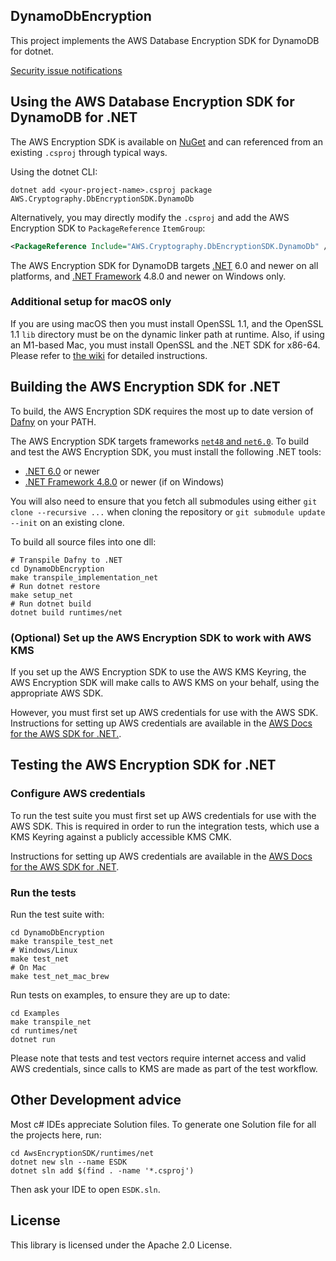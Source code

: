 ## DynamoDbEncryption

This project implements the AWS Database Encryption SDK for DynamoDB for dotnet.

[Security issue notifications](./CONTRIBUTING.md#security-issue-notifications)

## Using the AWS Database Encryption SDK for DynamoDB for .NET

The AWS Encryption SDK is available on [NuGet](https://www.nuget.org/) and can referenced from an existing `.csproj` through typical ways.

Using the dotnet CLI:
```shell
dotnet add <your-project-name>.csproj package AWS.Cryptography.DbEncryptionSDK.DynamoDb
```

Alternatively, you may directly modify the `.csproj` and add the AWS Encryption SDK to `PackageReference` `ItemGroup`:
```xml
<PackageReference Include="AWS.Cryptography.DbEncryptionSDK.DynamoDb" />
```

The AWS Encryption SDK for DynamoDB targets [.NET](https://learn.microsoft.com/en-us/dotnet/fundamentals/implementations#net-5-and-later-versions) 6.0
and newer on all platforms, and [.NET Framework](https://docs.microsoft.com/en-us/dotnet/framework/) 4.8.0 and newer on Windows only.

### Additional setup for macOS only

If you are using macOS then you must install OpenSSL 1.1,
and the OpenSSL 1.1 `lib` directory must be on the dynamic linker path at runtime.
Also, if using an M1-based Mac, you must install OpenSSL and the .NET SDK for x86-64.
Please refer to [the wiki](https://github.com/aws/aws-encryption-sdk-dafny/wiki/Using-the-AWS-Encryption-SDK-for-.NET-on-macOS) for detailed instructions.

## Building the AWS Encryption SDK for .NET

To build, the AWS Encryption SDK requires the most up to date version of [Dafny](https://github.com/dafny-lang/dafny) on your PATH.

The AWS Encryption SDK targets frameworks [`net48` and `net6.0`](https://docs.microsoft.com/en-us/dotnet/standard/frameworks#supported-target-frameworks).
To build and test the AWS Encryption SDK, you must install the following .NET tools:

* [.NET 6.0](https://dotnet.microsoft.com/en-us/download/dotnet/6.0) or newer
* [.NET Framework 4.8.0](https://docs.microsoft.com/en-us/dotnet/framework/install/) or newer (if on Windows)

You will also need to ensure that you fetch all submodules using either `git clone --recursive ...` when cloning the repository or `git submodule update --init` on an existing clone.

To build all source files into one dll:

```
# Transpile Dafny to .NET
cd DynamoDbEncryption
make transpile_implementation_net
# Run dotnet restore
make setup_net
# Run dotnet build
dotnet build runtimes/net
```

### (Optional) Set up the AWS Encryption SDK to work with AWS KMS

If you set up the AWS Encryption SDK to use the AWS KMS Keyring,
the AWS Encryption SDK will make calls to AWS KMS on your behalf,
using the appropriate AWS SDK.

However, you must first set up AWS credentials for use with the AWS SDK. 
Instructions for setting up AWS credentials are available in the [AWS Docs for the AWS SDK for .NET.](https://docs.aws.amazon.com/sdk-for-net/v3/developer-guide/net-dg-config-creds.html).

## Testing the AWS Encryption SDK for .NET

### Configure AWS credentials

To run the test suite you must first set up AWS credentials for use with the AWS SDK.
This is required in order to run the integration tests, which use a KMS Keyring against a publicly accessible KMS CMK.

Instructions for setting up AWS credentials are available in the [AWS Docs for the AWS SDK for .NET](https://docs.aws.amazon.com/sdk-for-net/v3/developer-guide/net-dg-config-creds.html).

### Run the tests

Run the test suite with:

```
cd DynamoDbEncryption
make transpile_test_net
# Windows/Linux
make test_net 
# On Mac
make test_net_mac_brew
```

Run tests on examples, to ensure they are up to date:

```
cd Examples
make transpile_net
cd runtimes/net
dotnet run
```

Please note that tests and test vectors require internet access and valid AWS credentials, since calls to KMS are made as part of the test workflow.

## Other Development advice

Most c# IDEs appreciate Solution files.
To generate one Solution file for all the projects here,
run:
```
cd AwsEncryptionSDK/runtimes/net
dotnet new sln --name ESDK
dotnet sln add $(find . -name '*.csproj')
```
Then ask your IDE to open `ESDK.sln`.

## License

This library is licensed under the Apache 2.0 License.
